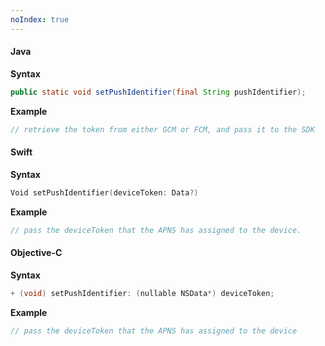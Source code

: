 ```yaml
---
noIndex: true
---
```


<Variant platform="android" task="set-push" repeat="5"/>

#### Java

**Syntax**

```java
public static void setPushIdentifier(final String pushIdentifier);
```

**Example**

```java
// retrieve the token from either GCM or FCM, and pass it to the SDK
```

<Variant platform="ios" task="set-push" repeat="10"/>

#### Swift

**Syntax**

```swift
Void setPushIdentifier(deviceToken: Data?)
```

**Example**

```swift
// pass the deviceToken that the APNS has assigned to the device.
```

#### Objective-C

**Syntax**

```objectivec
+ (void) setPushIdentifier: (nullable NSData*) deviceToken;
```

**Example**

``` objectivec
// pass the deviceToken that the APNS has assigned to the device
```

<!--- <Variant platform="react-native" task="set-push" repeat="3"/>

**JavaScript**

**Example**

```
ACPCore.setPushIdentifier("pushIdentifier");
``` --->
